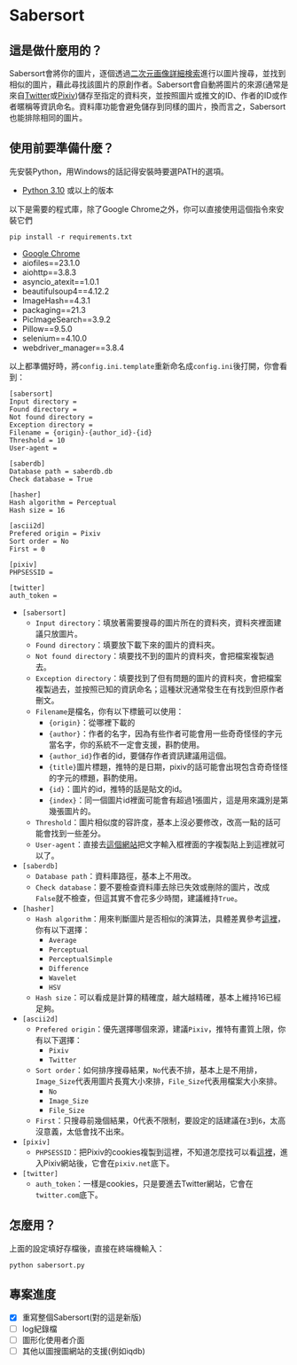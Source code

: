 # Sabersort

## 這是做什麼用的？

Sabersort會將你的圖片，逐個透過[二次元画像詳細検索](https://ascii2d.net/)進行以圖片搜尋，並找到相似的圖片，藉此尋找該圖片的原創作者。Sabersort會自動將圖片的來源(通常是來自[Twitter](https://twitter.com)或[Pixiv](https://pixiv.net))儲存至指定的資料夾，並按照圖片或推文的ID、作者的ID或作者暱稱等資訊命名。資料庫功能會避免儲存到同樣的圖片，換而言之，Sabersort也能排除相同的圖片。

## 使用前要準備什麼？

先安裝Python，用Windows的話記得安裝時要選PATH的選項。

- [Python 3.10](https://www.python.org/downloads/release/python-3108/) 或以上的版本

以下是需要的程式庫，除了Google Chrome之外，你可以直接使用這個指令來安裝它們

    pip install -r requirements.txt

- [Google Chrome](https://www.google.com/chrome/)
- aiofiles==23.1.0
- aiohttp==3.8.3
- asyncio_atexit==1.0.1
- beautifulsoup4==4.12.2
- ImageHash==4.3.1
- packaging==21.3
- PicImageSearch==3.9.2
- Pillow==9.5.0
- selenium==4.10.0
- webdriver_manager==3.8.4

以上都準備好時，將``config.ini.template``重新命名成``config.ini``後打開，你會看到：

    [sabersort]
    Input directory = 
    Found directory = 
    Not found directory = 
    Exception directory = 
    Filename = {origin}-{author_id}-{id}
    Threshold = 10
    User-agent = 

    [saberdb]
    Database path = saberdb.db
    Check database = True

    [hasher]
    Hash algorithm = Perceptual
    Hash size = 16

    [ascii2d]
    Prefered origin = Pixiv
    Sort order = No
    First = 0

    [pixiv]
    PHPSESSID = 

    [twitter]
    auth_token = 

+ ``[sabersort]``
    + ``Input directory``：填放著需要搜尋的圖片所在的資料夾，資料夾裡面建議只放圖片。
    + ``Found directory``：填要放下載下來的圖片的資料夾。
    + ``Not found directory``：填要找不到的圖片的資料夾，會把檔案複製過去。
    + ``Exception directory``：填要找到了但有問題的圖片的資料夾，會把檔案複製過去，並按照已知的資訊命名；這種狀況通常發生在有找到但原作者刪文。
    + ``Filename``是檔名，你有以下標籤可以使用：
        + ``{origin}``：從哪裡下載的
        + ``{author}``：作者的名字，因為有些作者可能會用一些奇奇怪怪的字元當名字，你的系統不一定會支援，斟酌使用。
        + ``{author_id}``作者的id，要儲存作者資訊建議用這個。
        + ``{title}``圖片標題，推特的是日期，pixiv的話可能會出現包含奇奇怪怪的字元的標題，斟酌使用。
        + ``{id}``：圖片的id，推特的話是貼文的id。
        + ``{index}``：同一個圖片id裡面可能會有超過1張圖片，這是用來識別是第幾張圖片的。
    + ``Threshold``：圖片相似度的容許度，基本上沒必要修改，改高一點的話可能會找到一些差分。
    + ``User-agent``：直接去[這個網站](https://www.whatsmyua.info/)把文字輸入框裡面的字複製貼上到這裡就可以了。
+ ``[saberdb]``
    + ``Database path``：資料庫路徑，基本上不用改。
    + ``Check database``：要不要檢查資料庫去除已失效或刪除的圖片，改成``False``就不檢查，但這其實不會花多少時間，建議維持``True``。
+ ``[hasher]``
    + ``Hash algorithm``：用來判斷圖片是否相似的演算法，具體差異參考[這裡](https://github.com/JohannesBuchner/imagehash)，你有以下選擇：
        + ``Average``
        + ``Perceptual``
        + ``PerceptualSimple``
        + ``Difference``
        + ``Wavelet``
        + ``HSV``
    + ``Hash size``：可以看成是計算的精確度，越大越精確，基本上維持16已經足夠。
+ ``[ascii2d]``
    + ``Prefered origin``：優先選擇哪個來源，建議``Pixiv``，推特有畫質上限，你有以下選擇：
        + ``Pixiv``
        + ``Twitter``
    + ``Sort order``：如何排序搜尋結果，``No``代表不排，基本上是不用排，``Image_Size``代表用圖片長寬大小來排，``File_Size``代表用檔案大小來排。
        + ``No``
        + ``Image_Size``
        + ``File_Size``
    + ``First``：只搜尋前幾個結果，0代表不限制，要設定的話建議在``3``到``6``，太高沒意義，太低會找不出來。
+ ``[pixiv]``
    + ``PHPSESSID``：把Pixiv的cookies複製到這裡，不知道怎麼找可以看[這裡](https://www.minwt.com/webdesign-dev/html/18437.html)，進入Pixiv網站後，它會在``pixiv.net``底下。
+ ``[twitter]``
    + ``auth_token``：一樣是cookies，只是要進去Twitter網站，它會在``twitter.com``底下。

## 怎麼用？

上面的設定填好存檔後，直接在終端機輸入：

    python sabersort.py

## 專案進度

- [x] 重寫整個Sabersort(對的這是新版)
- [ ] log紀錄檔
- [ ] 圖形化使用者介面
- [ ] 其他以圖搜圖網站的支援(例如iqdb)